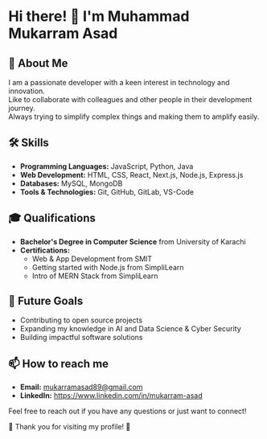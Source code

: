 # Hi there! 👋 I'm Muhammad Mukarram Asad

## 🚀 About Me
I am a passionate developer with a keen interest in technology and innovation.  
Like to collaborate with colleagues and other people in their development journey.  
Always trying to simplify complex things and making them to amplify easily.

## 🛠 Skills
- **Programming Languages:** JavaScript, Python, Java
- **Web Development:** HTML, CSS, React, Next.js, Node.js, Express.js
- **Databases:** MySQL, MongoDB
- **Tools & Technologies:** Git, GitHub, GitLab, VS-Code

## 🎓 Qualifications
- **Bachelor's Degree in Computer Science** from University of Karachi
- **Certifications:**
  - Web & App Development from SMIT
  - Getting started with Node.js from SimpliLearn  
  - Intro of MERN Stack from SimpliLearn

## 🎯 Future Goals
- Contributing to open source projects
- Expanding my knowledge in AI and Data Science & Cyber Security
- Building impactful software solutions

## 📫 How to reach me
- **Email:** mukarramasad89@gmail.com
- **LinkedIn:** https://www.linkedin.com/in/mukarram-asad  

Feel free to reach out if you have any questions or just want to connect!

🌟 Thank you for visiting my profile! 🌟
